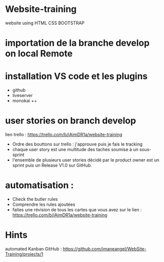 # Website-training

website using HTML CSS BOOTSTRAP

# importation de la branche develop on local Remote 

# installation VS code et les plugins 

* github
* liveserver
* monokai ++

# user stories on branch develop 

lien trello : https://trello.com/b/iAimDR1a/website-training

  * Ordre des bouttons sur trello : j'approuve puis je fais le tracking 
  * chaque user story est une multitude des taches soumise à un sous-sprint
  * l'ensemble de plusieurs user stories décidé par le product owner est un sprint puis un Release V1.0 sur GitHub.
        
 # automatisation : 
 
 * Check the butler rules 
 * Comprendre les rules ajoutées
 * faites une révision de tous les cartes que vous avez sur le lien : https://trello.com/b/iAimDR1a/website-training
 
 # Hints 
 
 automated Kanban GitHub : https://github.com/imaneangel/WebSite-Training/projects/1
 
        


